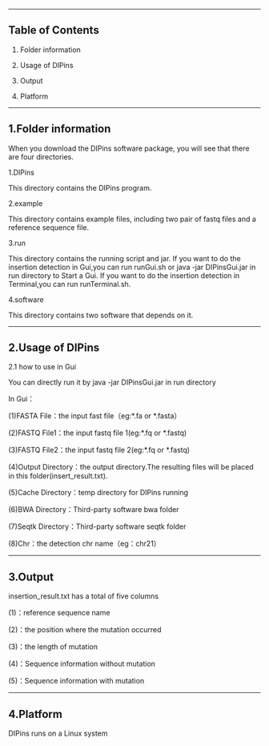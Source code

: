 --------------------------------------------------------------------------------
Table of Contents
--------------------------------------------------------------------------------

  1. Folder information

  2. Usage of DIPins

  3. Output
  
  4. Platform
  
  
--------------------------------------------------------------------------------
1.Folder information
-------------------------------------------------------------------------------
When you download the DIPins software package, you will see that there are four directories.

1.DIPins

This directory contains the DIPins program.

2.example

This directory contains example files, including two pair of fastq files and a reference sequence file.

3.run

This directory contains the running script and jar. 
If you want to do the insertion detection in Gui,you can run runGui.sh or java -jar DIPinsGui.jar in run directory  to Start a Gui.
If you want to do the insertion detection in Terminal,you can run runTerminal.sh.

4.software

This directory contains two software that depends on it.



--------------------------------------------------------------------------------
2.Usage of DIPins
--------------------------------------------------------------------------------

2.1 how to use in Gui

  You can directly run it by java -jar DIPinsGui.jar in run directory

  In Gui：

  (1)FASTA File：the input fast file（eg:*.fa or *.fasta）

  (2)FASTQ File1：the input fastq  file 1(eg:*.fq or *.fastq)

  (3)FASTQ File2：the input fastq  file 2(eg:*.fq or *.fastq)

  (4)Output Directory：the output directory.The resulting files will be placed in this folder(insert_result.txt).

  (5)Cache Directory：temp directory for DIPins running

  (6)BWA Directory：Third-party software bwa folder

  (7)Seqtk Directory：Third-party software seqtk folder

  (8)Chr：the detection chr name（eg：chr21）




--------------------------------------------------------------------------------
3.Output
--------------------------------------------------------------------------------
insertion_result.txt has a total of five columns

(1)：reference sequence name

(2)：the position where the mutation occurred

(3)：the length of mutation

(4)：Sequence information without mutation

(5)：Sequence information with mutation



--------------------------------------------------------------------------------
4.Platform
--------------------------------------------------------------------------------
DIPins runs on a Linux system
